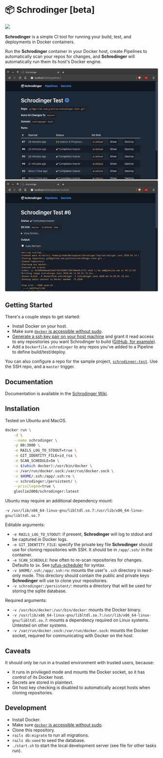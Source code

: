 # 📦 Schrodinger [beta]

[![](https://img.shields.io/docker/pulls/gleslie2008/schrodinger.svg)](https://hub.docker.com/r/gleslie2008/schrodinger)

**Schrodinger** is a simple CI tool for running your build, test, and deployments in Docker containers.

Run the **Schrodinger** container in your Docker host, create Pipelines to automatically scan your repos for changes, and **Schrodinger** will automatically run them its host's Docker engine.

<center>
  <img src=".readme/1.png" width="600" /> <img src=".readme/2.png" width="600" />
</center>

## Getting Started

There's a couple steps to get started:

- Install Docker on your host.
- Make sure [`docker` is accessible without sudo](https://askubuntu.com/a/477554).
- [Generate a ssh key pair on your host machine](https://help.github.com/en/github/authenticating-to-github/generating-a-new-ssh-key-and-adding-it-to-the-ssh-agent#generating-a-new-ssh-key) and grant it read access to any repositories you want Schrodinger to build ([GitHub, for example](https://help.github.com/en/github/authenticating-to-github/adding-a-new-ssh-key-to-your-github-account)).
- Add a `Dockerfile.schrodinger` to any repos you've added to a Pipeline to define build/test/deploy.

You can also configure a repo for the sample project, [`schrodinger-test`](https://gitlab.com/gleslie/schrodinger-test). Use the SSH repo, and a `master` trigger.

## Documentation

Documentation is available in the [Schrodinger Wiki](https://github.com/grahamleslie/schrodinger/wiki).

## Installation

Tested on Ubuntu and MacOS.

```bash
docker run \
    -d \
    --name schrodinger \
    -p 80:3000 \
    -e RAILS_LOG_TO_STDOUT=true \
    -e GIT_IDENTITY_FILE=id_rsa \
    -e SCAN_SCHEDULE=5m \
    -v $(which docker):/usr/bin/docker \
    -v /var/run/docker.sock:/var/run/docker.sock \
    -v $HOME/.ssh:/app/.ssh:ro \
    -v schrodinger:/persistent/ \
    --privileged=true \
    gleslie2008/schrodinger:latest
```

Ubuntu may require an additional dependency mount:

`-v /usr/lib/x86_64-linux-gnu/libltdl.so.7:/usr/lib/x86_64-linux-gnu/libltdl.so.7`

Editable arguments:

- `-e RAILS_LOG_TO_STDOUT`: if present, **Schrodinger** will log to stdout and be captured in Docker logs.
- `-e GIT_IDENTITY_FILE`: specify the private key file **Schrodinger** should use for cloning repositories with SSH. It should be in `/app/.ssh/` in the container.
- `-e SCAN_SCHEDULE`: how often to re-scan repositories for changes. Defaults to `1m`. See [rufus-scheduler](https://github.com/jmettraux/rufus-scheduler) for syntax.
- `-v $HOME/.ssh:/app/.ssh:ro`: mounts the user's `.ssh` directory in read-only mode. This directory should contain the public and private keys **Schrodinger** will use to clone your repositories.
- `-v schrodinger:/persistent/`: mounts a directory that will be used for storing the sqlite database.

Required arguments:

- `-v /usr/bin/docker:/usr/bin/docker`: mounts the Docker binary.
- `-v /usr/lib/x86_64-linux-gnu/libltdl.so.7:/usr/lib/x86_64-linux-gnu/libltdl.so.7`: mounts a dependency required on Linux systems. Untested on other systems.
- `-v /var/run/docker.sock:/var/run/docker.sock`: mounts the Docker socket, required for communicating with Docker on the host.

## Caveats

It should only be run in a trusted environment with trusted users, because:

- It runs in privileged mode and mounts the Docker socket, so it has control of its Docker host.
- Secrets are stored in plaintext.
- Git host key checking is disabled to automatically accept hosts when cloning repositories.

## Development

- Install Docker.
- Make sure [`docker` is accessible without sudo](https://askubuntu.com/a/477554).
- Clone this repository.
- `rails db:migrate` to run all migrations.
- `rails db:seed` to seed the database.
- `./start.sh` to start the local development server (see file for other tasks run).

